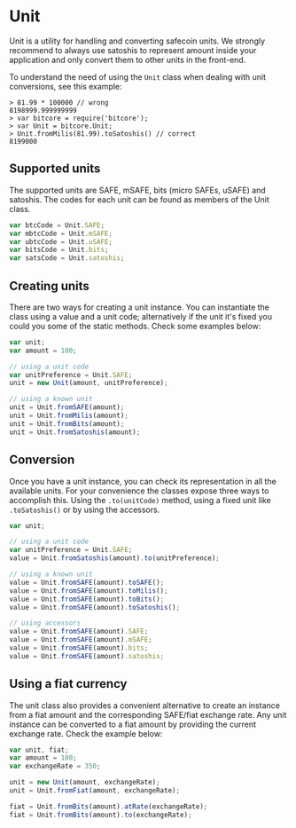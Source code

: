 # Unit
Unit is a utility for handling and converting safecoin units. We strongly recommend to always use satoshis to represent amount inside your application and only convert them to other units in the front-end.

To understand the need of using the `Unit` class when dealing with unit conversions, see this example:

```
> 81.99 * 100000 // wrong
8198999.999999999
> var bitcore = require('bitcore');
> var Unit = bitcore.Unit;
> Unit.fromMilis(81.99).toSatoshis() // correct
8199000
```

## Supported units
The supported units are SAFE, mSAFE, bits (micro SAFEs, uSAFE) and satoshis. The codes for each unit can be found as members of the Unit class.

```javascript
var btcCode = Unit.SAFE;
var mbtcCode = Unit.mSAFE;
var ubtcCode = Unit.uSAFE;
var bitsCode = Unit.bits;
var satsCode = Unit.satoshis;
```

## Creating units
There are two ways for creating a unit instance. You can instantiate the class using a value and a unit code; alternatively if the unit it's fixed you could you some of the static methods. Check some examples below:

```javascript
var unit;
var amount = 100;

// using a unit code
var unitPreference = Unit.SAFE;
unit = new Unit(amount, unitPreference);

// using a known unit
unit = Unit.fromSAFE(amount);
unit = Unit.fromMilis(amount);
unit = Unit.fromBits(amount);
unit = Unit.fromSatoshis(amount);
```

## Conversion
Once you have a unit instance, you can check its representation in all the available units. For your convenience the classes expose three ways to accomplish this. Using the `.to(unitCode)` method, using a fixed unit like `.toSatoshis()` or by using the accessors.

```javascript
var unit;

// using a unit code
var unitPreference = Unit.SAFE;
value = Unit.fromSatoshis(amount).to(unitPreference);

// using a known unit
value = Unit.fromSAFE(amount).toSAFE();
value = Unit.fromSAFE(amount).toMilis();
value = Unit.fromSAFE(amount).toBits();
value = Unit.fromSAFE(amount).toSatoshis();

// using accessors
value = Unit.fromSAFE(amount).SAFE;
value = Unit.fromSAFE(amount).mSAFE;
value = Unit.fromSAFE(amount).bits;
value = Unit.fromSAFE(amount).satoshis;
```

## Using a fiat currency
The unit class also provides a convenient alternative to create an instance from a fiat amount and the corresponding SAFE/fiat exchange rate. Any unit instance can be converted to a fiat amount by providing the current exchange rate. Check the example below:

```javascript
var unit, fiat;
var amount = 100;
var exchangeRate = 350;

unit = new Unit(amount, exchangeRate);
unit = Unit.fromFiat(amount, exchangeRate);

fiat = Unit.fromBits(amount).atRate(exchangeRate);
fiat = Unit.fromBits(amount).to(exchangeRate);
```
